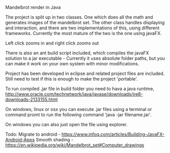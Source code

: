 Mandelbrot render in Java

The project is split up in two classes. One which does all the math and generates images of the mandelbrot set.
The other class handles displaying and interaction, and there are two implementations of this, using different frameworks. Currently the most mature of the two is the one using javaFX. 

Left click zooms in and right click zooms out


There is also an ant build script included, which compiles the javaFX solution to a jar executable - Currently it uses absolute folder paths, but you can make it work on your own system with minor modifications.

Project has been developed in eclipse and related project files are included. Still need to test if this is enough to make the project 'portable'.

To run compiled .jar file in build folder you need to hava a java runtime, http://www.oracle.com/technetwork/java/javase/downloads/jre8-downloads-2133155.html

On windows, linux or osx you can execute .jar files using a terminal or command promt to run the following command 'java -jar filename.jar'.

On windows you can also just open the file using explorer.

Todo: 
Migrate to android - https://www.infoq.com/articles/Building-JavaFX-Android-Apps
Smooth shading - https://en.wikipedia.org/wiki/Mandelbrot_set#Computer_drawings
